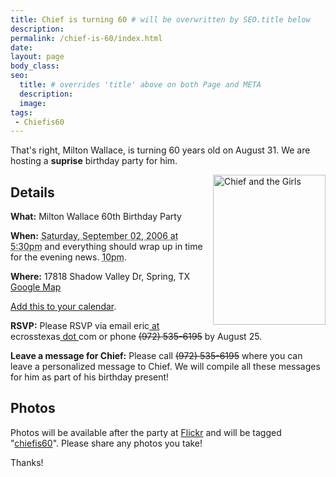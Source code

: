 ```yaml
---
title: Chief is turning 60 # will be overwritten by SEO.title below
description:
permalink: /chief-is-60/index.html
date: 
layout: page
body_class: 
seo:
  title: # overrides 'title' above on both Page and META
  description: 
  image:
tags:
 - Chiefis60
---
```


That's right, Milton Wallace, is turning 60 years old on August 31.  We are hosting a **suprise** birthday party for him.

<a href="http://www.flickr.com/photos/ecrosstexas/29398170/" title="Photo Sharing"><img src="http://static.flickr.com/21/29398170_274ddb3366_m.jpg" width="180" height="240" alt="Chief and the Girls" align="right" /></a>

## Details
<div class="vevent"><p><b>What:</b>
 <span class="summary">Milton Wallace 60th Birthday Party</span></p></div>

**When:** <abbr class="dtstart" title="20060902T1730-0500">Saturday, September 02, 2006 at 5:30pm</abbr> and everything should wrap up in time for the evening news. <abbr class="dtend" title="20060902T2200-0500">10pm</abbr>.</p>

**Where:** <span class="location">17818 Shadow Valley Dr, Spring, TX</span> <a href="http://maps.google.com/maps?f=q&hl=en&q=17818+shadow+valley+dr+77379&ie=UTF8&om=1">Google Map</a></p>


<a href="http://feeds.technorati.com/events/http%3A//ecrosstexas.com/chiefis60">Add this to your calendar</a>.

**RSVP:** Please RSVP via email eric<u> at </u>ecrosstexas<u> dot </u>com or phone <strike>(972) 535-6195</strike> by August 25.</p>

**Leave a message for Chief:** Please call <strike>(972) 535-6195</strike> where you can leave a personalized message to Chief.  We will compile all these messages for him as part of his birthday present!

## Photos
Photos will be available after the party at <a href="http://www.flickr.com/">Flickr</a> and will be tagged "<a href="http://flickr.com/photos/tags/chiefis60/">chiefis60</a>".  Please share any photos you take!

Thanks!